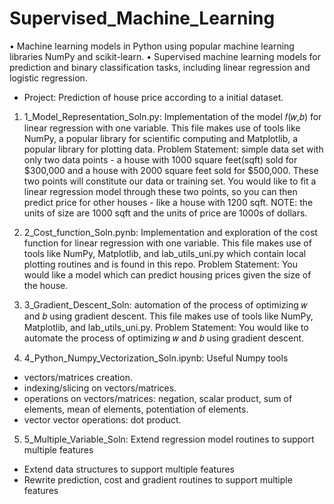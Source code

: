 # Supervised_Machine_Learning
• Machine learning models in Python using popular machine learning libraries NumPy and scikit-learn.
• Supervised machine learning models for prediction and binary classification tasks, including linear regression and logistic regression.
- Project: Prediction of house price according to a initial dataset.

1. 1_Model_Representation_Soln.py: Implementation of the model  𝑓(𝑤,𝑏)  for linear regression with one variable. 
This file makes use of tools like NumPy, a popular library for scientific computing and Matplotlib, a popular library for plotting data.
Problem Statement: simple data set with only two data points - a house with 1000 square feet(sqft) sold for $300,000 and a house with 2000 square feet sold for $500,000. These two points will constitute our data or training set. You would like to fit a linear regression model through these two points, so you can then predict price for other houses - like a house with 1200 sqft.
NOTE: the units of size are 1000 sqft and the units of price are 1000s of dollars.

2. 2_Cost_function_Soln.pynb: Implementation and exploration of the cost function for linear regression with one variable. 
This file makes use of tools like NumPy, Matplotlib, and lab_utils_uni.py which contain local plotting routines and is found in this repo.
Problem Statement: You would like a model which can predict housing prices given the size of the house.

3. 3_Gradient_Descent_Soln: automation of the process of optimizing  𝑤  and  𝑏  using gradient descent.
This file makes use of tools like NumPy, Matplotlib, and lab_utils_uni.py.
Problem Statement: You would like to automate the process of optimizing  𝑤  and  𝑏  using gradient descent.

4. 4_Python_Numpy_Vectorization_Soln.ipynb: Useful Numpy tools
- vectors/matrices creation.
- indexing/slicing on vectors/matrices.
- operations on vectors/matrices: negation, scalar product, sum of elements, mean of elements, potentiation of elements.
- vector vector operations: dot product.

5. 5_Multiple_Variable_Soln: Extend regression model routines to support multiple features
- Extend data structures to support multiple features
- Rewrite prediction, cost and gradient routines to support multiple features

